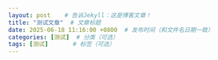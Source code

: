 ```yaml
---  
layout: post    # 告诉Jekyll：这是博客文章！  
title: "测试文章"  # 文章标题  
date: 2025-06-18 11:16:00 +0800  # 发布时间（和文件名日期一致）  
categories: [测试]  # 分类（可选）  
tags: [测试]       # 标签（可选）  
--- 
```


